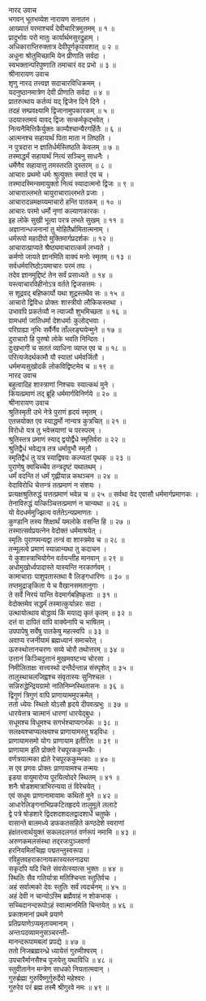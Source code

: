 नारद उवाच  
भगवन् भूतभव्येश नारायण सनातन ।  
आख्यातं परमाश्चर्यं देवीचारित्रमुत्तमम् ॥ १ ॥  
प्रादुर्भावः परो मातुः कार्यार्थमसुरद्रुहाम् ।  
अधिकाराप्तिरुक्तात्र देवीपूर्णकृपावशात् ॥ २ ॥  
अधुना श्रोतुमिच्छामि येन प्रीणाति सर्वदा ।  
स्वभक्तान्परिपुष्णाति तमाचारं वद प्रभो ॥ ३ ॥  
श्रीनारायण उवाच  
शृणु नारद तत्त्वज्ञ सदाचारविधिक्रमम् ।  
यदनुष्ठानमात्रेण देवी प्रीणाति सर्वदा ॥ ४ ॥  
प्रातरुत्थाय कर्तव्यं यद्‌ द्विजेन दिने दिने ।  
तदहं सम्प्रवक्ष्यामि द्विजानामुपकारकम् ॥ ५ ॥  
उदयास्तमयं यावद्‌ द्विजः सत्कर्मकृद्भवेत् ।  
नित्यनैमित्तिकैर्युक्तः काम्यैश्चान्यैरगर्हितैः ॥ ६ ॥  
आत्मनश्च सहायार्थं पिता माता न तिष्ठति ।  
न पुत्रदारा न ज्ञातिर्धर्मस्तिष्ठति केवलम् ॥ ७ ॥  
तस्माद्धर्मं सहायार्थं नित्यं सञ्चिनु साधनैः ।  
धर्मेणैव सहायात्तु तमस्तरति दुस्तरम् ॥ ८ ॥  
आचारः प्रथमो धर्मः श्रुत्युक्तः स्मार्त एव च ।  
तस्मादस्मिन्समायुक्तो नित्यं स्यादात्मनो द्विजः ॥ ९ ॥  
आचाराल्लभते चायुराचाराल्लभते प्रजाः ।  
आचारादन्नमक्षय्यमाचारो हन्ति पातकम् ॥ १० ॥  
आचारः परमो धर्मो नृणां कल्याणकारकः ।  
इह लोके सुखी भूत्वा परत्र लभते सुखम् ॥ ११ ॥  
अज्ञानान्धजनानां तु मोहितैर्भ्रामितात्मनाम् ।  
धर्मरूपो महादीपो मुक्तिमार्गप्रदर्शकः ॥ १२ ॥  
आचारात्प्राप्यते श्रैष्ठ्यमाचारात्कर्म लभ्यते ।  
कर्मणो जायते ज्ञानमिति वाक्यं मनोः स्मृतम् ॥ १३ ॥  
सर्वधर्मवरिष्ठोऽयमाचारः परमं तपः ।  
तदेव ज्ञानमुद्दिष्टं तेन सर्वं प्रसाध्यते ॥ १४ ॥  
यस्त्वाचारविहीनोऽत्र वर्तते द्विजसत्तमः ।  
स शूद्रवद्‌ बहिष्कार्यो यथा शूद्रस्तथैव सः ॥ १५ ॥  
आचारो द्विविधः प्रोक्तः शास्त्रीयो लौकिकस्तथा ।  
उभावपि प्रकर्तव्यौ न त्याज्यौ शुभमिच्छता ॥ १६ ॥  
ग्रामधर्मा जातिधर्मा देशधर्माः कुलोद्भवाः ।  
परिग्राह्या नृभिः सर्वैर्नैव ताँल्लङ्‌घयेन्मुने ॥ १७ ॥  
दुराचारो हि पुरुषो लोके भवति निन्दितः ।  
दुःखभागी च सततं व्याधिना व्याप्त एव च ॥ १८ ॥  
परित्यजेदर्थकामौ यौ स्यातां धर्मवर्जितौ ।  
धर्ममप्यसुखोदर्कं लोकविद्विष्टमेव च ॥ १९ ॥  
नारद उवाच  
बहुत्वादिह शास्त्राणां निश्चयः स्यात्कथं मुने ।  
कियत्प्रमाणं तद्‌ ब्रूहि धर्ममार्गविनिर्णये ॥ २० ॥  
श्रीनारायण उवाच  
श्रुतिस्मृती उभे नेत्रे पुराणं हृदयं स्मृतम् ।  
एतत्त्रयोक्त एव स्याद्धर्मो नान्यत्र कुत्रचित् ॥ २१ ॥  
विरोधो यत्र तु भवेत्त्रयाणां च परस्परम् ।  
श्रुतिस्तत्र प्रमाणं स्याद्‌ द्वयोर्द्वैधे स्मृतिर्वरा ॥ २२ ॥  
श्रुतिद्वैधं भवेद्यत्र तत्र धर्मावुभौ स्मृतौ ।  
स्मृतिद्वैधं तु यत्र स्याद्विषयः कल्प्यतां पृथक् ॥ २३ ॥  
पुराणेषु क्वचिच्चैव तन्त्रदृष्टं यथातथम् ।  
धर्मं वदन्ति तं धर्मं गृह्णीयान्न कथञ्चन ॥ २४ ॥  
वेदाविरोधि चेत्तन्त्रं तत्प्रमाणं न संशयः ।  
प्रत्यक्षश्रुतिरुद्धं यत्तत्प्रमाणं भवेन्न च ॥ २५ ॥
सर्वथा वेद एवासौ धर्ममार्गप्रमाणकः ।  
तेनाविरुद्धं यत्किञ्चित्तत्प्रमाणं न चान्यथा ॥ २६ ॥  
यो वेदधर्ममुज्झित्य वर्ततेऽन्यप्रमाणतः ।  
कुण्डानि तस्य शिक्षार्थं यमलोके वसन्ति हि ॥ २७ ॥  
तस्मात्सर्वप्रयत्नेन वेदोक्तं धर्ममाश्रयेत् ।  
स्मृतिः पुराणमन्यद्वा तन्त्रं वा शास्त्रमेव च ॥ २८ ॥  
तन्मूलत्वे प्रमाणं स्यान्नान्यथा तु कदाचन ।  
ये कुशास्त्राभियोगेन वर्तयन्तीह मानवान् ॥ २९ ॥  
अधोमुखोर्ध्वपादास्ते यास्यन्ति नरकार्णवम् ।  
कामाचाराः पाशुपतास्तथा वै लिङ्‌गधारिणः ॥ ३० ॥  
तप्तमुद्राङ्‌किता ये च वैखानसमतानुगाः ।  
ते सर्वे निरयं यान्ति वेदमार्गबहिष्कृताः ॥ ३१ ॥  
वेदोक्तमेव सद्धर्मं तस्मात्कुर्यान्नरः सदा ।  
उत्थायोत्थाय बोद्धव्यं किं मयाद्य कृतं कृतम् ॥ ३२ ॥  
दत्तं वा दापितं वापि वाक्येनापि च भाषितम् ।  
उपपापेषु सर्वेषु पातकेषु महत्स्वपि ॥ ३३ ॥  
अवाप्य रजनीयामं ब्रह्मध्यानं समाचरेत् ।  
ऊरुस्थोत्तानचरणः सव्ये चोरौ तथोत्तरम् ॥ ३४ ॥  
उत्तानं किञ्चिदुत्तानं मुखमवष्टभ्य चोरसा ।  
निमीलिताक्षः सत्त्वस्थो दन्तैर्दन्तान्न संस्पृशेत् ॥ ३५ ॥  
तालुस्थाचलजिह्वश्च संवृतास्यः सुनिश्चलः ।  
सन्निरुद्धेन्द्रियग्रामो नातिनिम्नस्थितासनः ॥ ३६ ॥  
द्विगुणं त्रिगुणं वापि प्राणायाममुपक्रमेत् ।  
ततो ध्येयः स्थितो योऽसौ हृदये दीपवत्प्रभुः ॥ ३७ ॥  
धारयेत्तत्र चात्मानं धारणां धारयेद्‌बुधः ।  
सधूमश्च विधूमश्च सगर्भश्चाप्यगर्भकः ॥ ३८ ॥  
सलक्ष्यश्चाप्यलक्ष्यश्च प्राणायामस्तु षड्‌विधः ।  
प्राणायामसमो योगः प्राणायाम इतीरितः ॥ ३९ ॥  
प्राणायाम इति प्रोक्तो रेचपूरककुम्भकैः ।  
वर्णत्रयात्मका ह्येते रेचपूरककुम्भकाः ॥ ४० ॥  
स एव प्रणवः प्रोक्तः प्राणायामश्च तन्मयः ।  
इडया वायुमारोप्य पूरयित्वोदरे स्थितम् ॥ ४१ ॥  
शनैः षोडशमात्राभिरन्यया तं विरेचयेत् ।  
एवं सधूमः प्राणानामायामः कथितो मुने ॥ ४२ ॥  
आधारेलिङ्‌गनाभिप्रकटितहृदये तालुमूले ललाटे  
     द्वे पत्रे षोडशारे द्विदशदशदलद्वादशार्धे चतुष्के ।  
वासान्ते बालमध्ये डफकतसहिते कण्ठदेशे स्वराणां  
     हंक्षंतत्त्वार्थयुक्तं सकलदलगतं वर्णरूपं नमामि ॥ ४३ ॥  
अरुणकमलसंस्था तद्‌रजःपुञ्जवर्णा  
     हरनियमितचिह्ना पद्मतन्तुस्वरूपा ।  
रविहुतवहराकानायकास्यस्तनाढ्या  
     सकृदपि यदि चित्ते संवसेत्स्यात्स भुक्तः ॥ ४४ ॥  
स्थितिः सैव गतिर्यात्रा मतिश्चिन्ता स्तुतिर्वचः ।  
अहं सर्वात्मको देवः स्तुतिः सर्वं त्वदर्चनम् ॥ ४५ ॥  
अहं देवी न चान्योऽस्मि ब्रह्मैवाहं न शोकभाक् ।  
सच्चिदानन्दरूपोऽहं स्वात्मानमिति चिन्तयेत् ॥ ४६ ॥  
प्रकाशमानां प्रथमे प्रयाणे  
     प्रतिप्रयाणेऽप्यमृतायमानाम् ।  
अन्तःपदव्यामनुसञ्चरन्ती-  
     मानन्दरूपामबलां प्रपद्ये ॥ ४७ ॥  
ततो निजब्रह्मरन्ध्रे ध्यायेत्तं गुरुमीश्वरम् ।  
उपचारैर्मानसैश्च पूजयेत्तु यथाविधि ॥ ४८ ॥  
स्तुवीतानेन मन्त्रेण साधको नियतात्मवान् ।  
गुरुर्ब्रह्मा गुरुर्विष्णुर्गुरुर्देवो महेश्वरः ।  
गुरुरेव परं ब्रह्म तस्मै श्रीगुरवे नमः ॥ ४९ ॥
